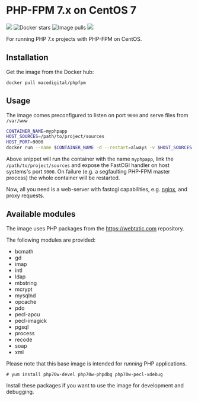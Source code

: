 # PHP-FPM 7.x on CentOS 7

[![](https://images.microbadger.com/badges/image/macedigital/phpfpm.svg)](https://microbadger.com/images/macedigital/phpfpm "Get your own image badge on microbadger.com")
![](https://img.shields.io/docker/stars/macedigital/phpfpm.svg "Docker stars")
![](https://img.shields.io/docker/pulls/macedigital/phpfpm.svg "Image pulls")
[![](https://img.shields.io/docker/automated/macedigital/phpfpm.svg)](https://hub.docker.com/r/macedigital/phpfpm/ "Docker Hub page")

For running PHP 7.x projects with PHP-FPM on CentOS.

## Installation

Get the image from the Docker hub:

````
docker pull macedigital/phpfpm
````

## Usage

The image comes preconfigured to listen on port `9000` and serve files from `/var/www`

````bash
CONTAINER_NAME=myphpapp
HOST_SOURCES=/path/to/project/sources
HOST_PORT=9000
docker run --name $CONTAINER_NAME -d --restart=always -v $HOST_SOURCES:/var/www -p $HOST_PORT:9000 macedigital/phpfpm
````

Above snippet will run the container with the name `myphpapp`, link the `/path/to/project/sources` and expose the FastCGI handler on host systems's port `9000`.
On failure (e.g. a segfaulting PHP-FPM master process) the whole container will be restarted.

Now, all you need is a web-server with fastcgi capabilities, e.g. [nginx](http://nginx.org/en/docs/http/ngx_http_fastcgi_module.html), and proxy requests.

## Available modules

The image uses PHP packages from the https://webtatic.com repository.

The following modules are provided:
- bcmath
- gd
- imap
- intl
- ldap
- mbstring
- mcrypt
- mysqlnd
- opcache
- pdo
- pecl-apcu
- pecl-imagick
- pgsql
- process
- recode
- soap
- xml

Please note that this base image is intended for *running* PHP applications.

`# yum install php70w-devel php70w-phpdbg php70w-pecl-xdebug`

Install these packages if you want to use the image for development and debugging.


